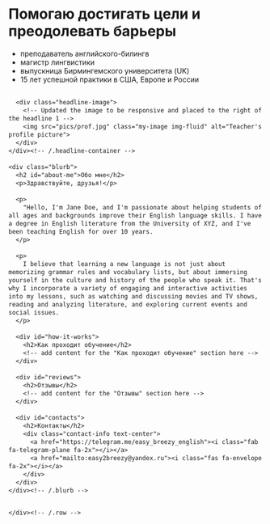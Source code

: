 <html lang="en">

<head>
  <meta charset="UTF-8">
  <meta name="viewport" content="width=device-width, initial-scale=1">
  <title>Easy Breezy English</title>

  <!-- Add Bootstrap CSS and JS -->
  <link href="https://cdn.jsdelivr.net/npm/bootstrap@5.3.0-alpha1/dist/css/bootstrap.min.css" rel="stylesheet" integrity="sha384-KyZXEAg3QhqLMpG8r+Knujsl5/XVU5K5y5f38F6UmJgf5gDJz3xjm75UaKdMRKf" crossorigin="anonymous">
  <script src="https://cdn.jsdelivr.net/npm/@popperjs/core@2.11.6/dist/umd/popper.min.js" integrity="sha384-oBqDVmMz4fnFO9gybBud7TlRbs/ic4AwGcFZOxg5DpPt8EgeUIgIwzjWfXQKWA3" crossorigin="anonymous"></script>
  <script src="https://cdn.jsdelivr.net/npm/bootstrap@5.3.0-alpha1/dist/js/bootstrap.min.js" integrity="sha384-cn7l7gDp0eyniUwwAZgrzD06kc/tftFf19TOAs2zVinnD/C7E91j9yyk5//jjpt/" crossorigin="anonymous"></script>

  <!-- Add Font Awesome icons -->
  <link rel="stylesheet" href="https://cdnjs.cloudflare.com/ajax/libs/font-awesome/6.1.0/css/all.min.css">

  <style>
    /* Updated styles for the image */
    .my-image {
      max-width: 90%;
      height: auto;
      margin-top: 30px;
      margin-bottom: 30px;
    }

    /* Updated styles for the navigation menu */
    .my-nav {
      display: flex;
      justify-content: center;
      margin-bottom: 30px;
    }

    .my-nav a {
      margin-left: 30px;
    }

    /* Media query for small devices */
    @media only screen and (max-width: 600px) {
      .my-nav a {
        margin-right: 15px;
        margin-left: 15px;
      }
    }

    /* New styles for the headline 1 content and image container */
    .headline-container {
      display: flex;
      flex-wrap: wrap;
    }

    .headline-content {
      flex-grow: 1;
      margin-right: 20px;
    }

    .headline-image {
      flex-basis: 300px;
      margin-top: 20px;
    }

    @media only screen and (max-width: 768px) {
      .headline-content {
        margin-right: 0;
      }
      .headline-image {
        flex-basis: 100%;
        margin-top: 20px;
      }
    }
  </style>
</head>

<body>
 

  <!-- Use Bootstrap's grid system for the main content -->
  <div class="container">
    <!-- New container for the headline 1 content and image -->
    <div class="headline-container">
      <div class="headline-content">
        <h1>Помогаю достигать цели и преодолевать барьеры</h1>
        <ul>
          <li>преподаватель английского-билингв</li>
          <li>магистр лингвистики</li>
          <li>выпускница Бирмингемского университета (UK)</li>
          <li>15 лет успешной практики в США, Европе и России</li>
        </ul>
      </div>

      <div class="headline-image">
        <!-- Updated the image to be responsive and placed to the right of the headline 1 -->
        <img src="pics/prof.jpg" class="my-image img-fluid" alt="Teacher's profile picture">
      </div>
    </div><!-- /.headline-container -->

    <div class="blurb">
      <h2 id="about-me">Обо мне</h2>
      <p>Здравствуйте, друзья!</p>

      <p>
        "Hello, I'm Jane Doe, and I'm passionate about helping students of all ages and backgrounds improve their English language skills. I have a degree in English literature from the University of XYZ, and I've been teaching English for over 10 years.
      </p>

      <p>
        I believe that learning a new language is not just about memorizing grammar rules and vocabulary lists, but about immersing yourself in the culture and history of the people who speak it. That's why I incorporate a variety of engaging and interactive activities into my lessons, such as watching and discussing movies and TV shows, reading and analyzing literature, and exploring current events and social issues.
      </p>

      <div id="how-it-works">
        <h2>Как проходит обучение</h2>
        <!-- add content for the "Как проходит обучение" section here -->
      </div>

      <div id="reviews">
        <h2>Отзывы</h2>
        <!-- add content for the "Отзывы" section here -->
      </div>

      <div id="contacts">
        <h2>Контакты</h2>
        <div class="contact-info text-center">
          <a href="https://telegram.me/easy_breezy_english"><i class="fab fa-telegram-plane fa-2x"></i></a>
          <a href="mailto:easy2breezy@yandex.ru"><i class="fas fa-envelope fa-2x"></i></a>
        </div>
      </div>
    </div><!-- /.blurb -->
  </div><!-- /.container -->

</body>

</html>

    </div><!-- /.row -->
  </div><!-- /.container -->

</body>

</html>
